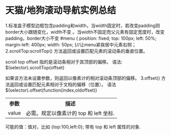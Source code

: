 <h1>天猫/地狗滚动导航实例总结</h1>
1.标准盒子模型边框包含padding和width，当width固定时，若改变padding则border大小跟随变化，width不变
。当width不固定而父元素有固定宽度时，改变padding，border大小不变
            #menu {
            position: fixed;
            top: 100px;
            left: 50%;
            margin-left: 400px;
            width: 50px;
        }//让menu紧挨居中元素右侧；
2.scrollTop:scrollTop() 方法返回或设置匹配元素的滚动条的垂直位置。

scroll top offset 指的是滚动条相对于其顶部的偏移。
语法:
            $(selector).scrollTop(offset)

如果该方法未设置参数，则返回以像素计的相对滚动条顶部的偏移。
3.offset() 方法返回或设置匹配元素相对于文档的偏移（位置）。
语法
            $(selector).offset(function(index,oldoffset))
<table>
<tr>
<th>参数 </th><th>描述</th>
</tr>
<tr>
<td>value </td><td>必需。规定以像素计的 top 和 left 坐标.</td>
</tr>
</table>
可能的值：值对，比如 {top:100,left:0};
          带有 top 和 left 属性的对象.

    

 
